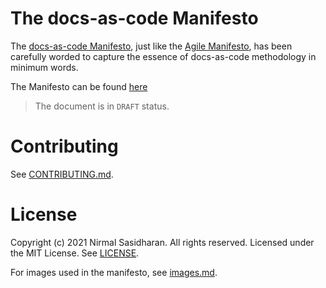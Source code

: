 # The docs-as-code Manifesto

The [docs-as-code Manifesto](manifesto.md), just like the [Agile Manifesto](https://agilemanifesto.org/), has been carefully worded to capture the essence of docs-as-code methodology in minimum words.

The Manifesto can be found [here](manifesto.md)

> The document is in `DRAFT` status. 

# Contributing

See [CONTRIBUTING.md](CONTRIBUTING.md).

# License
Copyright (c) 2021 Nirmal Sasidharan. All rights reserved.
Licensed under the MIT License. See [LICENSE](LICENSE).

For images used in the manifesto, see [images.md](assets/images.md).

